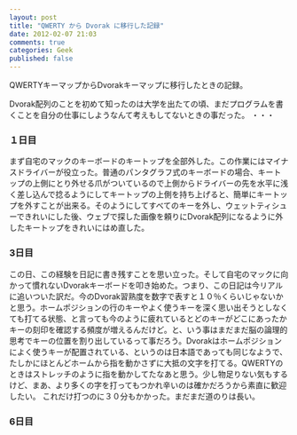 ```yaml
---
layout: post
title: "QWERTY から Dvorak に移行した記録"
date: 2012-02-07 21:03
comments: true
categories: Geek
published: false
---
```


QWERTYキーマップからDvorakキーマップに移行したときの記録。

<!-- more -->

Dvorak配列のことを初めて知ったのは大学を出たての頃、まだプログラムを書くことを自分の仕事にしようなんて考えもしてないときの事だった。
・・・

### １日目
まず自宅のマックのキーボードのキートップを全部外した。この作業にはマイナスドライバーが役立った。普通のパンタグラフ式のキーボードの場合、キートップの上側にとり外せる爪がついているので上側からドライバーの先を水平に浅く差し込んで捻るようにしてキートップの上側を持ち上げると、簡単にキートップを外すことが出来る。そのようにしてすべてのキーを外し、ウェットティシューできれいにした後、ウェブで探した画像を頼りにDvorak配列になるように外したキートップをきれいにはめ直した。

### 3日目
この日、この経験を日記に書き残すことを思い立った。そして自宅のマックに向かって慣れないDvorakキーボードを叩き始めた。つまり、この日記は今リアルに追いついた訳だ。今のDvorak習熟度を数字で表すと１０％くらいじゃないかと思う。ホームポジションの行のキーやよく使うキーを深く思い出そうとしなくても打てる状態、と言っても今のように疲れているとどのキーがどこにあったかキーの刻印を確認する頻度が増えるんだけど。と、いう事はまだまだ脳の論理的思考でキーの位置を割り出しているって事だろう。Dvorakはホームポジションによく使うキーが配置されている、というのは日本語であっても同じなようで、たしかにほとんどホームから指を動かさずに大抵の文字を打てる。QWERTYのときはストレッチのように指を動かしてたなあと思う。少し物足りない気もするけど、まあ、より多くの字を打ってもつかれ辛いのは確かだろうから素直に歓迎したい。
これだけ打つのに３０分もかかった。まだまだ道のりは長い。

### 6日目
